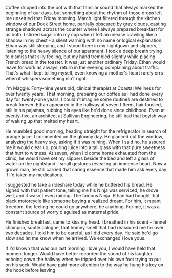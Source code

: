 Coffee dripped into the pot with that familiar sound that always marked the beginning of our days, but something about the rhythm of those drops left me unsettled that Friday morning. March light filtered through the kitchen window of our Dock Street home, partially obscured by gray clouds, casting strange shadows across the counter where I always prepared breakfast for us both. I stirred sugar into my cup when I felt an unease crawling like a shadow in my chest - a silent warning with no name or logical explanation. Ethan was still sleeping, and I stood there in my nightgown and slippers, listening to the heavy silence of our apartment. I took a deep breath trying to dismiss that silly feeling, but my hand trembled slightly while placing French bread in the toaster. It was just another ordinary Friday, Ethan would leave for work as always, return in the evening complaining about traffic. That's what I kept telling myself, even knowing a mother's heart rarely errs when it whispers something isn't right.

I'm Maggie. Forty-nine years old, clinical therapist at Coastal Wellness for over twenty years. That morning, preparing our coffee as I had done every day for twenty-one years, I couldn't imagine some routines are destined to break forever. Ethan appeared in the hallway at seven fifteen, hair tousled, still in his pajamas, rubbing his eyes like he'd done since childhood. Even at twenty-five, an architect at Sullivan Engineering, he still had that boyish way of waking up that melted my heart.

He mumbled good morning, heading straight for the refrigerator in search of orange juice. I commented on the gloomy day. He glanced out the window, analyzing the heavy sky, asking if it was raining. When I said no, he assured me it would clear up, pouring juice into a tall glass with that pure sweetness that hurt to witness. At seven, when I'd come home exhausted from the clinic, he would have set my slippers beside the bed and left a glass of water on the nightstand - small gestures revealing an immense heart. Now a grown man, he still carried that caring essence that made him ask every day if I'd taken my medications.

I suggested he take a rideshare today while he buttered his bread. He sighed with that patient tone, telling me his Ninja was serviced, he drove well, and it wasn't even raining. The famous Ninja. Ethan had bought that black motorcycle like someone buying a realized dream. For him, it meant freedom, the feeling he could go anywhere, be anything. For me, it was a constant source of worry disguised as maternal pride.

He finished breakfast, came to kiss my head. I breathed in his scent - fennel shampoo, subtle cologne, that homey smell that had reassured me for over two decades. I told him to be careful, as I did every day. He said he'd go slow and let me know when he arrived. We exchanged I love yous.

If I'd known that was our last morning I love you, I would have held that moment longer. Would have better recorded the sound of his laughter echoing down the hallway when he tripped over his own foot trying to put on his sock. Would have paid more attention to the way he hung his key on the hook before leaving.